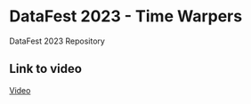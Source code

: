 # DataFest 2023 - Time Warpers

DataFest 2023 Repository

## Link to video
[Video](https://mail.google.com/mail/u/0/popout?ver=16sbx6mz8w8p#attid%253Ddrv_120dVPKpTYqzk-5yJmem2MIxoN3Po9EaX)
